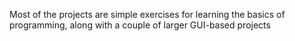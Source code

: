 Most of the projects are simple exercises for learning the basics of programming, along with a couple of larger GUI-based projects
